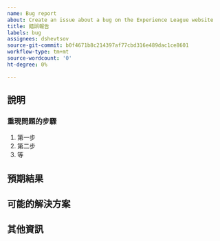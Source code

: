 ```yaml
---
name: Bug report
about: Create an issue about a bug on the Experience League website
title: 錯誤報告
labels: bug
assignees: dshevtsov
source-git-commit: b0f4671b8c214397af77cbd316e489dac1ce8601
workflow-type: tm+mt
source-wordcount: '0'
ht-degree: 0%

---
```



## 說明

<!-- (REQUIRED) What is the issue or current behavior? -->

### 重現問題的步驟

<!-- (OPTIONAL) What needs to be done to replicate this issue? You can provide your scenario in a Gist. -->

1. 第一步
1. 第二步
1. 等

## 預期結果

<!-- (REQUIRED) What is the expected result or behavior after resolving this issue? -->

## 可能的解決方案

<!-- (OPTIONAL) What would a solution for this issue look like? -->

## 其他資訊

<!-- (OPTIONAL) What other information can you provide about this issue? -->

<!--
Thank you for taking the time to report this issue!
GitHub Issues in this repo should relate to this project's codebase.

Before submitting this issue, make sure you are complying with our Code of Conduct:
https://github.com/AdobeDocs/commerce-operations.en/blob/main/code-of-conduct.md

Issues that do not comply with our Code of Conduct or do not contain enough information may be closed at the maintainers' discretion.

Feel free to remove this section before creating this issue.
-->

